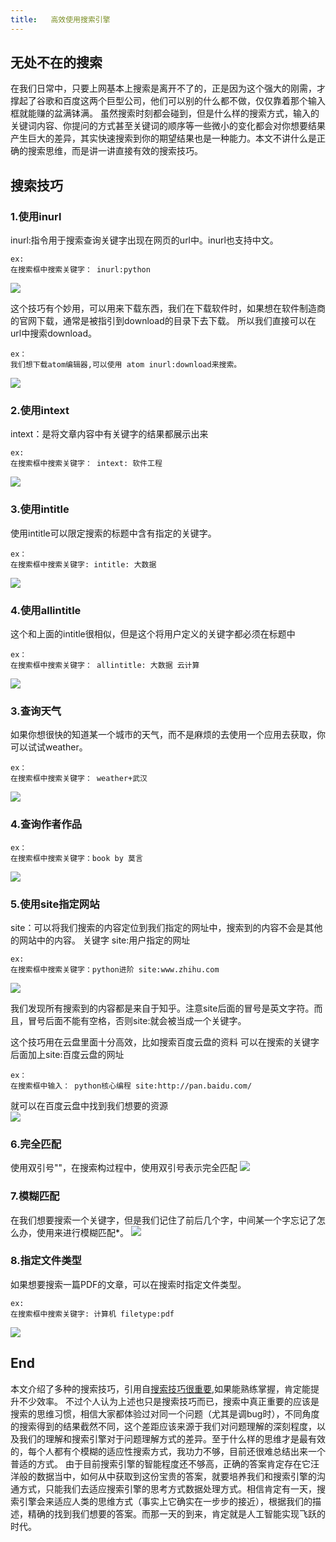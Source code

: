 ```yaml
---
title:   高效使用搜索引擎
---
```


## 无处不在的搜索
在我们日常中，只要上网基本上搜索是离开不了的，正是因为这个强大的刚需，才撑起了谷歌和百度这两个巨型公司，他们可以别的什么都不做，仅仅靠着那个输入框就能赚的盆满钵满。
虽然搜索时刻都会碰到，但是什么样的搜索方式，输入的关键词内容、你提问的方式甚至关键词的顺序等一些微小的变化都会对你想要结果产生巨大的差异，其实快速搜索到你的期望结果也是一种能力。本文不讲什么是正确的搜索思维，而是讲一讲直接有效的搜索技巧。

<!--more-->

## 搜索技巧

### 1.使用inurl
inurl:指令用于搜索查询关键字出现在网页的url中。inurl也支持中文。

    ex:
    在搜索框中搜索关键字： inurl:python

![](http://upload-images.jianshu.io/upload_images/2298200-87f452f40f9bc05b.png?imageMogr2/auto-orient/strip%7CimageView2/2/w/1240)

这个技巧有个妙用，可以用来下载东西，我们在下载软件时，如果想在软件制造商的官网下载，通常是被指引到download的目录下去下载。
所以我们直接可以在url中搜索download。

    ex：
    我们想下载atom编辑器,可以使用 atom inurl:download来搜索。

![](http://upload-images.jianshu.io/upload_images/2298200-e838818ddd96b81f.png?imageMogr2/auto-orient/strip%7CimageView2/2/w/1240)


### 2.使用intext
intext：是将文章内容中有关键字的结果都展示出来
    
    ex:
    在搜索框中搜索关键字： intext: 软件工程

![](http://upload-images.jianshu.io/upload_images/2298200-296dbfc9a293e6a9.png?imageMogr2/auto-orient/strip%7CimageView2/2/w/1240)

### 3.使用intitle
使用intitle可以限定搜索的标题中含有指定的关键字。

    ex：
    在搜索框中搜索关键字: intitle: 大数据

![](http://upload-images.jianshu.io/upload_images/2298200-2acaea8e9ddda0f5.png?imageMogr2/auto-orient/strip%7CimageView2/2/w/1240)

### 4.使用allintitle
这个和上面的intitle很相似，但是这个将用户定义的关键字都必须在标题中

    ex：
    在搜索框中搜索关键字： allintitle: 大数据 云计算

![](http://upload-images.jianshu.io/upload_images/2298200-3b5d24f2ff2f79bf.png?imageMogr2/auto-orient/strip%7CimageView2/2/w/1240)

### 3.查询天气
如果你想很快的知道某一个城市的天气，而不是麻烦的去使用一个应用去获取，你可以试试weather。

    ex：
    在搜索框中搜索关键字： weather+武汉

![](http://upload-images.jianshu.io/upload_images/2298200-a11edd524ca61a2f.png?imageMogr2/auto-orient/strip%7CimageView2/2)

### 4.查询作者作品

    ex：
    在搜索框中搜索关键字：book by 莫言

![](http://upload-images.jianshu.io/upload_images/2298200-a730d87ce1eb8ff0.png?imageMogr2/auto-orient/strip%7CimageView2/2/w/1240)

### 5.使用site指定网站
site：可以将我们搜索的内容定位到我们指定的网址中，搜索到的内容不会是其他的网站中的内容。
关键字 site:用户指定的网址

    ex:
    在搜索框中搜索关键字：python进阶 site:www.zhihu.com

![](http://upload-images.jianshu.io/upload_images/2298200-a09c214adfbc9a7a.png?imageMogr2/auto-orient/strip%7CimageView2/2/w/1240)

我们发现所有搜索到的内容都是来自于知乎。注意site后面的冒号是英文字符。而且，冒号后面不能有空格，否则site:就会被当成一个关键字。

这个技巧用在云盘里面十分高效，比如搜索百度云盘的资料
可以在搜索的关键字后面加上site:百度云盘的网址

    ex：
    在搜索框中输入： python核心编程 site:http://pan.baidu.com/

就可以在百度云盘中找到我们想要的资源    
![](http://upload-images.jianshu.io/upload_images/2298200-16ebc7e78603c94f.png?imageMogr2/auto-orient/strip%7CimageView2/2/w/1240)


### 6.完全匹配
使用双引号""，在搜索构过程中，使用双引号表示完全匹配
![](http://upload-images.jianshu.io/upload_images/2298200-4d8d192e32004c4a.png?imageMogr2/auto-orient/strip%7CimageView2/2/w/1240)

### 7.模糊匹配
在我们想要搜索一个关键字，但是我们记住了前后几个字，中间某一个字忘记了怎么办，使用来进行模糊匹配*。
![](http://upload-images.jianshu.io/upload_images/2298200-9b67f4dd867828a9.png?imageMogr2/auto-orient/strip%7CimageView2/2/w/1240)

### 8.指定文件类型
如果想要搜索一篇PDF的文章，可以在搜索时指定文件类型。

    ex:
    在搜索框中搜索关键字: 计算机 filetype:pdf

![](http://upload-images.jianshu.io/upload_images/2298200-7f6325de674d6ac2.png?imageMogr2/auto-orient/strip%7CimageView2/2/w/1240)

## End
本文介绍了多种的搜索技巧，引用自[搜索技巧很重要](http://www.jianshu.com/p/e41bf24ad830
),如果能熟练掌握，肯定能提升不少效率。
不过个人认为上述也只是搜索技巧而已，搜索中真正重要的应该是搜索的思维习惯，相信大家都体验过对同一个问题（尤其是调bug时），不同角度的搜索得到的结果截然不同，这个差距应该来源于我们对问题理解的深刻程度，以及我们的理解和搜索引擎对于问题理解方式的差异。至于什么样的思维才是最有效的，每个人都有个模糊的适应性搜索方式，我功力不够，目前还很难总结出来一个普适的方式。
由于目前搜索引擎的智能程度还不够高，正确的答案肯定存在它汪洋般的数据当中，如何从中获取到这份宝贵的答案，就要培养我们和搜索引擎的沟通方式，只能我们去适应搜索引擎的思考方式数据处理方式。相信肯定有一天，搜索引擎会来适应人类的思维方式（事实上它确实在一步步的接近），根据我们的描述，精确的找到我们想要的答案。而那一天的到来，肯定就是人工智能实现飞跃的时代。








